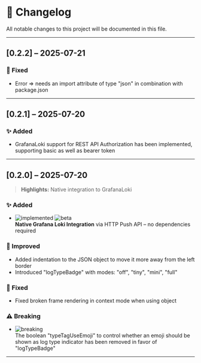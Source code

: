 # 📄 Changelog

All notable changes to this project will be documented in this file.

---

## [0.2.2] – 2025-07-21

### 🐛 Fixed

- Error => needs an import attribute of type "json" in combination with package.json

---

## [0.2.1] – 2025-07-20

### ✨ Added

- GrafanaLoki support for REST API Authorization has been implemented, supporting basic as well as bearer token

---

## [0.2.0] – 2025-07-20

> **Highlights:** Native integration to GrafanaLoki

### ✨ Added

- ![implemented](https://img.shields.io/badge/status-implemented-brightgreen) ![beta](https://img.shields.io/badge/stability-beta-yellow)  
  **Native Grafana Loki Integration** via HTTP Push API – no dependencies required

### 🧼 Improved

- Added indentation to the JSON object to move it more away from the left border
- Introduced "logTypeBadge" with modes: "off", "tiny", "mini", "full"

### 🐛 Fixed

- Fixed broken frame rendering in context mode when using object

### ⚠️ Breaking

- ![breaking](https://img.shields.io/badge/change-breaking-red)  
  The boolean "typeTagUseEmoji" to control whether an emoji should be shown as log type indicator has been removed in favor of "logTypeBadge"

---
